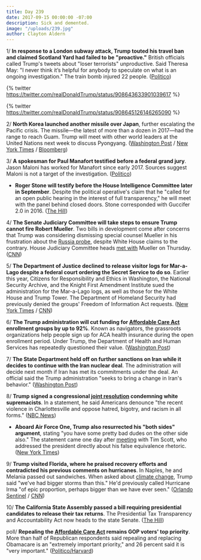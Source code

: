 ```yaml
---
title: Day 239
date: 2017-09-15 00:00:00 -07:00
description: Sick and demented.
image: "/uploads/239.jpg"
author: Clayton Aldern
---
```


1/ **In response to a London subway attack, Trump touted his travel ban and claimed Scotland Yard had failed to be "proactive."** British officials called Trump's tweets about "loser terrorists" unproductive. Said Theresa May: "I never think it’s helpful for anybody to speculate on what is an ongoing investigation." The train bomb injured 22 people. ([Politico](http://www.politico.com/story/2017/09/15/trump-london-bombing-terrorists-scotland-yard-242761))

{% twitter https://twitter.com/realDonaldTrump/status/908643633901039617
\%}

{% twitter https://twitter.com/realDonaldTrump/status/908645126146265090
\%}

2/ **North Korea launched another missile over Japan**, further escalating the Pacific crisis. The missile—the latest of more than a dozen in 2017—had the range to reach Guam. Trump will meet with other world leaders at the United Nations next week to discuss Pyongyang. ([Washington Post](https://www.washingtonpost.com/world/north-korea-fires-another-missile-from-near-pyongyang-reportedly-over-japan/2017/09/14/9d465988-9999-11e7-a527-3573bd073e02_story.html) / [New York Times](https://www.nytimes.com/2017/09/14/world/asia/north-korea-missile.html) / [Bloomberg](https://www.bloomberg.com/news/articles/2017-09-14/north-korea-launched-missile-over-japan-toward-pacific-ocean))

3/ **A spokesman for Paul Manafort testified before a federal grand jury**. Jason Maloni has worked for Manafort since early 2017. Sources suggest Maloni is not a target of the investigation. ([Politico](http://www.politico.com/story/2017/09/14/paul-manafort-jason-maloni-testify-grand-jury-242737))

* **Roger Stone will testify before the House Intelligence Committee later in September**. Despite the political operative's claim that he "called for an open public hearing in the interest of full transparency," he will meet with the panel behind closed doors. Stone corresponded with Guccifer 2.0 in 2016. ([The Hill](http://thehill.com/policy/national-security/350708-roger-stone-says-he-will-testify-before-house-intel-panel-this-month))

4/ **The Senate Judiciary Committee will take steps to ensure Trump cannot fire Robert Mueller**. Two bills in development come after concerns that Trump was considering dismissing special counsel Mueller in his frustration about the <a href="{{ site.baseurl }}/trump-russia-investigation/">Russia probe</a>, despite White House claims to the contrary. House Judiciary Committee heads [met with](http://www.chicagotribune.com/sns-bc-us--trump-russia-probe-mueller-20170915-story.html) Mueller on Thursday. ([CNN](http://www.cnn.com/2017/09/14/politics/robert-mueller-protection-bills-senate/index.html))

5/ **The Department of Justice declined to release visitor logs for Mar-a-Lago despite a federal court ordering the Secret Service to do so**. Earlier this year, Citizens for Responsibility and Ethics in Washington, the National Security Archive, and the Knight First Amendment Institute sued the administration for the Mar-a-Lago logs, as well as those for the White House and Trump Tower. The Department of Homeland Security had previously denied the groups' Freedom of Information Act requests. ([New York Times](https://www.nytimes.com/2017/09/15/us/politics/trump-declines-to-release-list-of-his-visitors-at-mar-a-lago.html) / [CNN](http://www.cnn.com/2017/09/15/politics/secret-service-maralago-logs/index.html))

6/ **The Trump administration will cut funding for <a href="{{ site.baseurl }}/trump-health-care/">Affordable Care Act</a> enrollment groups by up to 92%**. Known as navigators, the grassroots organizations help people sign up for ACA health insurance during the open enrollment period. Under Trump, the Department of Health and Human Services has repeatedly questioned their value. ([Washington Post](https://www.washingtonpost.com/national/health-science/hhs-slashes-funding-to-some-aca-navigator-groups-by-more-than-60-percent/2017/09/14/729c394c-9957-11e7-b569-3360011663b4_story.html))

7/ **The State Department held off on further sanctions on Iran while it decides to continue with the Iran nuclear deal**. The administration will decide next month if Iran has met its commitments under the deal. An official said the Trump administration "seeks to bring a change in Iran's behavior." ([Washington Post](https://www.washingtonpost.com/world/national-security/us-extends-sanctions-against-iran-but-warns-its-an-interim-move/2017/09/14/1d4ba5ee-9953-11e7-b569-3360011663b4_story.html))

8/ **Trump signed a congressional [joint resolution](https://whatthefuckjusthappenedtoday.com/2017/09/13/day-237/#3-congress-unanimously-passed-a-join) condemning white supremacists**. In a statement, he said Americans denounce "the recent violence in Charlottesville and oppose hatred, bigotry, and racism in all forms." ([NBC News](https://www.nbcnews.com/politics/politics-news/trump-signs-congressional-resolution-condemning-white-supremacists-n801506))

* **Aboard Air Force One, Trump also resurrected his "both sides" argument**, stating "you have some pretty bad dudes on the other side also." The statement came one day after [meeting](https://whatthefuckjusthappenedtoday.com/2017/09/14/day-238/#4-tim-scott-the-sole-black-republica) with Tim Scott, who addressed the president directly about his false equivalence rhetoric. ([New York Times](https://www.nytimes.com/2017/09/14/us/politics/trump-charlottesville-tim-scott.html))

9/ **Trump visited Florida, where he praised recovery efforts and contradicted his previous comments on hurricanes**. In Naples, he and Melania passed out sandwiches. When asked about <a href="{{ site.baseurl }}/trump-epa/">climate change</a>, Trump said "we've had bigger storms than this." He'd previously called Hurricane Irma "of epic proportion, perhaps bigger than we have ever seen." ([Orlando Sentinel](http://www.orlandosentinel.com/weather/hurricane/os-hurricane-irma-trump-20170914-story.html) / [CNN](http://www.cnn.com/2017/09/14/politics/trump-climate-change-hurricanes/index.html))

10/ **The California State Assembly passed a bill requiring presidential candidates to release their tax returns**. The Presidential Tax Transparency and Accountability Act now heads to the state Senate. ([The Hill](http://thehill.com/homenews/state-watch/350789-california-legislature-passes-bill-requiring-presidential-candidates-to))

poll/ **Repealing the <a href="{{ site.baseurl }}/trump-health-care/">Affordable Care Act</a> remains GOP voters' top priority**. More than half of Republican respondents said repealing and replacing Obamacare is an "extremely important priority," and 26 percent said it is "very important." ([Politico/Harvard](http://www.politico.com/story/2017/09/15/politico-harvard-poll-obamacare-repeal-still-tops-gop-voters-to-do-lists-242659))